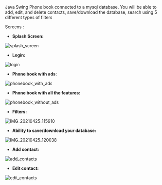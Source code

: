 Java Swing Phone book connected to a mysql database. You will be able to add, edit, and delete contacts, save/download the database, search using 5 different types of filters

Screens :

- **Splash Screen:**

![splash_screen](https://user-images.githubusercontent.com/77387138/115988024-6adb6880-a5c0-11eb-9fa5-6bf4f9b773ac.png)

- **Login:**

![login](https://user-images.githubusercontent.com/77387138/115988041-7c247500-a5c0-11eb-8e00-0b6859dccd45.png)

- **Phone book with ads:**

![phonebook_with_ads](https://user-images.githubusercontent.com/77387138/115988061-95c5bc80-a5c0-11eb-9f98-6d0efea0a16c.png)

- **Phone book with all the features:**

![phonebook_without_ads](https://user-images.githubusercontent.com/77387138/115988074-ad04aa00-a5c0-11eb-868f-5ac521263d1b.png)

- **Filters:**

![IMG_20210425_115910](https://user-images.githubusercontent.com/77387138/115988088-c3ab0100-a5c0-11eb-9617-c87e6a986510.jpg)

- **Ability to save/download your database:**

![IMG_20210425_120038](https://user-images.githubusercontent.com/77387138/115988121-e5a48380-a5c0-11eb-973e-952e4e6d2037.jpg)

- **Add contact:**

![add_contacts](https://user-images.githubusercontent.com/77387138/115988134-fa811700-a5c0-11eb-9fd2-ef302c5a200d.png)

- **Edit contact:**

![edit_contacts](https://user-images.githubusercontent.com/77387138/115988147-07056f80-a5c1-11eb-9f10-9646c2034d06.png)





